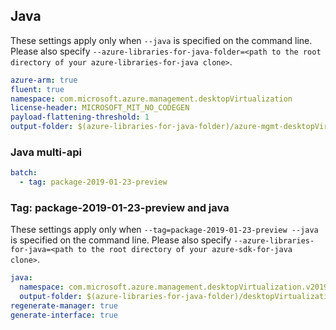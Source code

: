 ## Java

These settings apply only when `--java` is specified on the command line.
Please also specify `--azure-libraries-for-java-folder=<path to the root directory of your azure-libraries-for-java clone>`.

``` yaml $(java)
azure-arm: true
fluent: true
namespace: com.microsoft.azure.management.desktopVirtualization
license-header: MICROSOFT_MIT_NO_CODEGEN
payload-flattening-threshold: 1
output-folder: $(azure-libraries-for-java-folder)/azure-mgmt-desktopVirtualization
```

### Java multi-api

``` yaml $(java) && $(multiapi)
batch:
  - tag: package-2019-01-23-preview
```

### Tag: package-2019-01-23-preview and java

These settings apply only when `--tag=package-2019-01-23-preview --java` is specified on the command line.
Please also specify `--azure-libraries-for-java=<path to the root directory of your azure-sdk-for-java clone>`.

``` yaml $(tag) == 'package-2019-01-23-preview' && $(java) && $(multiapi)
java:
  namespace: com.microsoft.azure.management.desktopVirtualization.v2019_01_23_preview
  output-folder: $(azure-libraries-for-java-folder)/desktopVirtualization/resource-manager/v2019_01_23_preview
regenerate-manager: true
generate-interface: true
```

